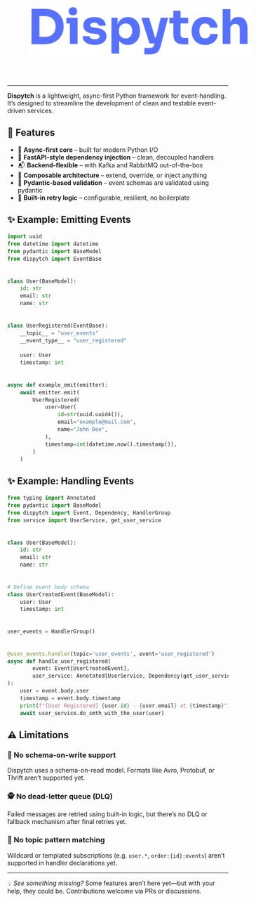 #

<img src="assets/images/logo.png" alt="Dispytch" style="padding: 10%;" />

---

**Dispytch** is a lightweight, async-first Python framework for event-handling.
It’s designed to streamline the development of clean and testable event-driven services.

## 🚀 Features

* 🧠 **Async-first core** – built for modern Python I/O
* 🔌 **FastAPI-style dependency injection** – clean, decoupled handlers
* 📬 **Backend-flexible** – with Kafka and RabbitMQ out-of-the-box
* 🧱 **Composable architecture** – extend, override, or inject anything
* 🧾 **Pydantic-based validation** – event schemas are validated using pydantic
* 🔁 **Built-in retry logic** – configurable, resilient, no boilerplate

## ✨ Example: Emitting Events

```python
import uuid
from datetime import datetime
from pydantic import BaseModel
from dispytch import EventBase


class User(BaseModel):
    id: str
    email: str
    name: str


class UserRegistered(EventBase):
    __topic__ = "user_events"
    __event_type__ = "user_registered"

    user: User
    timestamp: int


async def example_emit(emitter):
    await emitter.emit(
        UserRegistered(
            user=User(
                id=str(uuid.uuid4()),
                email="example@mail.com",
                name="John Doe",
            ),
            timestamp=int(datetime.now().timestamp()),
        )
    )
```

## ✨ Example: Handling Events

```python
from typing import Annotated
from pydantic import BaseModel
from dispytch import Event, Dependency, HandlerGroup
from service import UserService, get_user_service


class User(BaseModel):
    id: str
    email: str
    name: str


# Define event body schema
class UserCreatedEvent(BaseModel):
    user: User
    timestamp: int


user_events = HandlerGroup()


@user_events.handler(topic='user_events', event='user_registered')
async def handle_user_registered(
        event: Event[UserCreatedEvent],
        user_service: Annotated[UserService, Dependency(get_user_service)]
):
    user = event.body.user
    timestamp = event.body.timestamp
    print(f"[User Registered] {user.id} - {user.email} at {timestamp}")
    await user_service.do_smth_with_the_user(user)
```

## ⚠️ Limitations

### 🧾 No schema-on-write support

Dispytch uses a schema-on-read model. Formats like Avro, Protobuf, or Thrift aren’t supported yet.

### 🕵️ No dead-letter queue (DLQ)

Failed messages are retried using built-in logic, but there’s no DLQ or fallback mechanism after final retries yet.

### 🧩 No topic pattern matching

Wildcard or templated subscriptions (e.g. `user.*`, `order:{id}:events`) aren’t supported in handler declarations yet.

---

💡 *See something missing?*
Some features aren’t here yet—but with your help, they could be. Contributions welcome via PRs or discussions.
